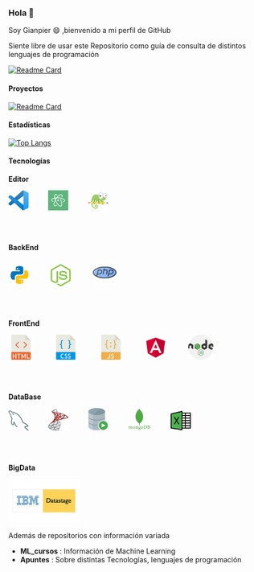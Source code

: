 ### Hola 👋

Soy Gianpier :smile: ,bienvenido a mi perfil de GitHub

Siente libre de usar este Repositorio como guía de consulta de distintos lenguajes de programación

[![Readme Card](https://github-readme-stats.vercel.app/api/pin/?username=gianpieryup&repo=Apuntes)](https://github.com/gianpieryup/Apuntes)



#### Proyectos

[![Readme Card](https://github-readme-stats.vercel.app/api/pin/?username=gianpieryup&repo=Hospital)](https://github.com/gianpieryup/Hospital)



#### Estadísticas

[![Top Langs](https://github-readme-stats.vercel.app/api/top-langs/?username=gianpieryup&layout=compact)](https://github.com/anuraghazra/github-readme-stats)



#### Tecnologías

**Editor**

<div class="editor">
    <img src="Iconos_lp\vscodehd.png"  width="40px">&nbsp;&nbsp;&nbsp;&nbsp;&nbsp;&nbsp; &nbsp;&nbsp;
    <img src="Iconos_lp\atom.png" width="40px">&nbsp;&nbsp;&nbsp;&nbsp;&nbsp;&nbsp; &nbsp;&nbsp;
    <img src="Iconos_lp\notePAD.png" width="40px">    
</div>

<br><br>

**BackEnd**

<div class="backend">
    <img src="Iconos_lp\python.png" width="45">&nbsp;&nbsp;&nbsp;&nbsp;&nbsp;&nbsp; &nbsp;&nbsp;
    <img src="Iconos_lp\nodejs.svg" width="40">&nbsp;&nbsp;&nbsp;&nbsp;&nbsp;&nbsp; &nbsp;&nbsp;
    <img src="Iconos_lp\php.png" width="47" style="margin:4px">    
</div>

<br><br>

**FrontEnd**

<div class="web">
    <img src="Iconos_lp\html.png" width="50">&nbsp;&nbsp;&nbsp;&nbsp;&nbsp;&nbsp; &nbsp;&nbsp;
    <img src="Iconos_lp\css.png" width="50">&nbsp;&nbsp;&nbsp;&nbsp;&nbsp;&nbsp; &nbsp;&nbsp;
    <img src="Iconos_lp\javascript.png" width="50">&nbsp;&nbsp;&nbsp;&nbsp;&nbsp;&nbsp; &nbsp;&nbsp;
    <img src="Iconos_lp\angular.svg" width="50">&nbsp;&nbsp;&nbsp;&nbsp;&nbsp;&nbsp; &nbsp;&nbsp;
    <img src="Iconos_lp\nodejs.png" width="50">
</div>

<br><br>

**DataBase**
<div class="bases-datos">
        <img src="Iconos_lp\mysql_delfin.png" width="40">&nbsp;&nbsp;&nbsp;&nbsp;&nbsp; &nbsp;&nbsp;&nbsp;
        <img src="Iconos_lp\mmsql.png" width="40">&nbsp;&nbsp;&nbsp;&nbsp;&nbsp;&nbsp; &nbsp;&nbsp;
        <img src="Iconos_lp\oracle.png" width="40">&nbsp;&nbsp;&nbsp;&nbsp;&nbsp;&nbsp; &nbsp;&nbsp;
        <img src="Iconos_lp\mongodb.png" width="45">&nbsp;&nbsp;&nbsp;&nbsp;&nbsp;&nbsp; &nbsp;&nbsp;
        <img src="Iconos_lp\excel.png" width="40">&nbsp;&nbsp;&nbsp;&nbsp;&nbsp;&nbsp; &nbsp;&nbsp;
</div>

<br><br>

**BigData**
<div class="bigdata">
     <img src="Iconos_lp\Datastage.jpg" width="140">
</div>


Además de repositorios con información variada

- **ML_cursos** : Información de Machine Learning
- **Apuntes** : Sobre distintas Tecnologías, lenguajes de programación
